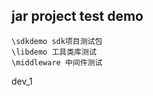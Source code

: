 ## jar project test demo

    \sdkdemo sdk项目测试包
    \libdemo 工具类库测试
    \middleware 中间件测试
dev_1    
   